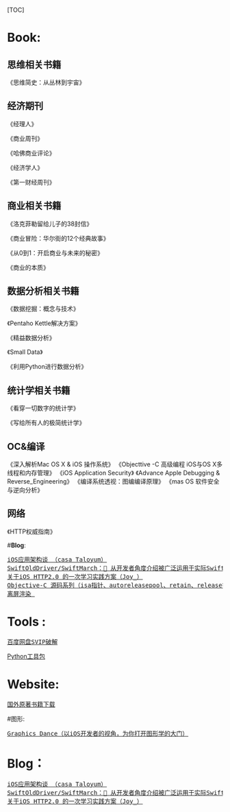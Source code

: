 [TOC]

# Book:

## **思维相关书籍**

《思维简史：从丛林到宇宙》



## **经济期刊**

《经理人》

《商业周刊》

《哈佛商业评论》

《经济学人》

《第一财经周刊》



## **商业相关书籍**

《洛克菲勒留给儿子的38封信》

《商业冒险：华尔街的12个经典故事》

《从0到1：开启商业与未来的秘密》

《商业的本质》



## **数据分析相关书籍**

《数据挖掘：概念与技术》

《Pentaho Kettle解决方案》

《精益数据分析》

《Small Data》

《利用Python进行数据分析》



## **统计学相关书籍**

《看穿一切数字的统计学》

《写给所有人的极简统计学》

## **OC&编译**

《深入解析Mac OS X &amp; iOS 操作系统》
《Objecttive -C 高级编程 iOS与OS X多线程和内存管理》
《iOS Application Security》
《Advance Apple Debugging &amp; Reverse_Engineering》
《编译系统透视：图编编译原理》
《mas OS 软件安全与逆向分析》

## **网络**

《HTTP权威指南》





#**Blog**:

<pre><a href="https://casatwy.com/iosying-yong-jia-gou-tan-kai-pian.html">iOS应用架构谈 （casa Taloyum）</a>
<a href="https://github.com/SwiftOldDriver/SwiftMarch">SwiftOldDriver/SwiftMarch：🚀 从开发者角度介绍被广泛运用于实际Swift项目中的开源库（</a><a class="name" href="https://www.jianshu.com/u/12201cdd5d7a">一缕殇流化隐半边冰霜</a><a href="https://github.com/SwiftOldDriver/SwiftMarch">）
</a><a href="https://www.jianshu.com/p/2e7200bd5b79">关于iOS HTTP2.0 的一次学习实践方案（Joy_）</a>
<a href="https://github.com/Draveness/analyze/tree/master/contents/objc">Objective-C 源码系列（isa指针、autoreleasepool、retain、release等）</a>
<a href="https://hit-alibaba.github.io/interview/iOS/Cocoa-Touch/Performance.html">离屏渲染 </a>
</pre>


# Tools :

<div class ="tools">
<pre><a href ="https://github.com/CodeTips/BaiduNetdiskPlugin-macOS">百度网盘SVIP破解</a></pre>
</div>

[Python工具包](https://pypi.org)



# Website:

<div class ="website">
<pre><a href ="https://salttiger.com">国外原著书籍下载</a></pre>
</div>



#图形:

<div class="zhuanlan-title-item">
<pre class="zhuanlan-title"><a href="https://xiaozhuanlan.com/graphics_dance">Graphics Dance（以iOS开发者的视角，为你打开图形学的大门）</a></pre>
<div class="xzl-invite-icon"></div>
</div>
<div class="authors"></div>


# Blog：

<pre><a href="https://casatwy.com/iosying-yong-jia-gou-tan-kai-pian.html">iOS应用架构谈 （casa Taloyum）</a>
<a href="https://github.com/SwiftOldDriver/SwiftMarch">SwiftOldDriver/SwiftMarch：🚀 从开发者角度介绍被广泛运用于实际Swift项目中的开源库（</a><a class="name" href="https://www.jianshu.com/u/12201cdd5d7a">一缕殇流化隐半边冰霜</a><a href="https://github.com/SwiftOldDriver/SwiftMarch">）
</a><a href="https://www.jianshu.com/p/2e7200bd5b79">关于iOS HTTP2.0 的一次学习实践方案（Joy_）</a></pre>
